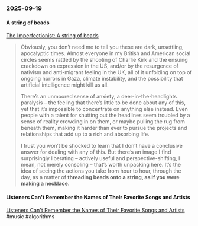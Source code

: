 ### 2025-09-19

#### A string of beads
[The Imperfectionist: A string of beads](https://ckarchive.com/b/75u7h8h699kkzb6rgg7rlawl85666tnhordn0)

> Obviously, you don’t need me to tell you these are dark, unsettling, apocalyptic times. Almost everyone in my British and American social circles seems rattled by the shooting of Charlie Kirk and the ensuing crackdown on expression in the US, and/or by the resurgence of nativism and anti-migrant feeling in the UK, all of it unfolding on top of ongoing horrors in Gaza, climate instability, and the possibility that artificial intelligence might kill us all.
> 
> There’s an unmoored sense of anxiety, a deer-in-the-headlights paralysis – the feeling that there’s little to be done about any of this, yet that it’s impossible to concentrate on anything else instead. Even people with a talent for shutting out the headlines seem troubled by a sense of reality crowding in on them, or maybe pulling the rug from beneath them, making it harder than ever to pursue the projects and relationships that add up to a rich and absorbing life.
> 
> I trust you won’t be shocked to learn that I don’t have a conclusive answer for dealing with any of this. But there’s an image I find surprisingly liberating – actively useful and perspective-shifting, I mean, not merely consoling – that’s worth unpacking here. It’s the idea of seeing the actions you take from hour to hour, through the day, as a matter of **threading beads onto a string, as if you were making a necklace.**

#### Listeners Can't Remember the Names of Their Favorite Songs and Artists
[Listeners Can't Remember the Names of Their Favorite Songs and Artists](https://www.honest-broker.com/p/listeners-cant-remember-the-names) #music #algorithms 